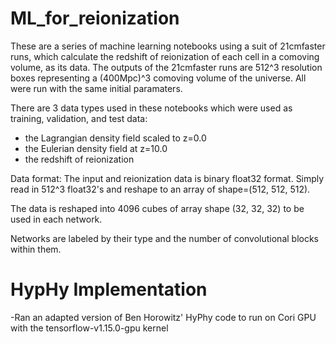 # ML_for_reionization

These are a series of machine learning notebooks using a suit of 21cmfaster runs, which calculate the redshift of reionization of each cell in a comoving volume, as its data. The outputs of the 21cmfaster runs are 512^3 resolution boxes representing a (400Mpc)^3 comoving volume of the universe. All were run with the same initial paramaters.

There are 3 data types used in these notebooks which were used as training, validation, and test data:
- the Lagrangian density field scaled to z=0.0
- the Eulerian density field at z=10.0
- the redshift of reionization

Data format:
The input and reionization data is binary float32 format. Simply read in 512^3 float32's and reshape to an array of shape=(512, 512, 512). 

The data is reshaped into 4096 cubes of array shape (32, 32, 32) to be used in each network.

Networks are labeled by their type and the number of convolutional blocks within them.

# HypHy Implementation
-Ran an adapted version of Ben Horowitz' HyPhy code to run on Cori GPU with the tensorflow-v1.15.0-gpu kernel


